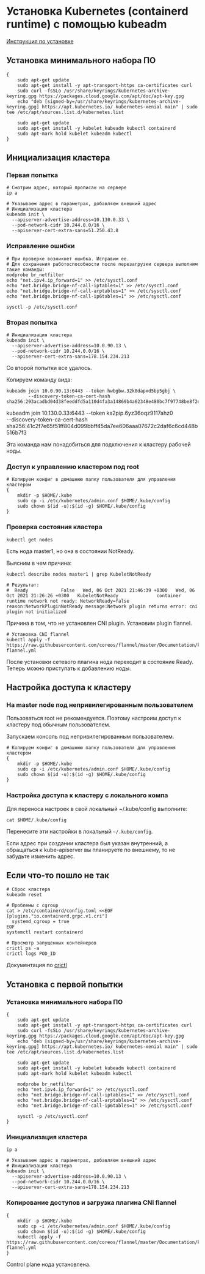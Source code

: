 # Установка Kubernetes (containerd runtime) с помощью kubeadm
[Инструкция по установке](https://kubernetes.io/docs/setup/production-environment/tools/kubeadm/create-cluster-kubeadm/)

## Установка минимального набора ПО
```shell script
{
    sudo apt-get update
    sudo apt-get install -y apt-transport-https ca-certificates curl
    sudo curl -fsSLo /usr/share/keyrings/kubernetes-archive-keyring.gpg https://packages.cloud.google.com/apt/doc/apt-key.gpg
    echo "deb [signed-by=/usr/share/keyrings/kubernetes-archive-keyring.gpg] https://apt.kubernetes.io/ kubernetes-xenial main" | sudo tee /etc/apt/sources.list.d/kubernetes.list
    
    sudo apt-get update
    sudo apt-get install -y kubelet kubeadm kubectl containerd
    sudo apt-mark hold kubelet kubeadm kubectl
}
```

## Инициализация кластера

### Первая попытка
```shell script
# Смотрим адрес, который прописан на сервере  
ip a

# Указываем адрес в параметрах, добавляем внешний адрес
# Инициализация кластера
kubeadm init \
  --apiserver-advertise-address=10.130.0.33 \
  --pod-network-cidr 10.244.0.0/16 \
  --apiserver-cert-extra-sans=51.250.43.8
```

### Исправление ошибки
```shell script
# При проверке возникнет ошибка. Исправим ее.
# Для сохранения работоспособности после перезагрузки сервера выполним такие команды:
modprobe br_netfilter 
echo "net.ipv4.ip_forward=1" >> /etc/sysctl.conf
echo "net.bridge.bridge-nf-call-iptables=1" >> /etc/sysctl.conf
echo "net.bridge.bridge-nf-call-arptables=1" >> /etc/sysctl.conf
echo "net.bridge.bridge-nf-call-ip6tables=1" >> /etc/sysctl.conf

sysctl -p /etc/sysctl.conf
```

### Вторая попытка
```shell script
# Инициализация кластера
kubeadm init \
  --apiserver-advertise-address=10.0.90.13 \
  --pod-network-cidr 10.244.0.0/16 \
  --apiserver-cert-extra-sans=178.154.234.213
```
Со второй попытки все удалось.

Копируем команду вида:
```shell script
kubeadm join 10.0.90.13:6443 --token hwbgbw.32k0dapxd5bp5gbj \
        --discovery-token-ca-cert-hash sha256:293acadbd04d38feeddfd5a110d4fa3a14869b4a62348e480bc7f97748be8f2e 
```
kubeadm join 10.130.0.33:6443 --token ks2pip.6yz36oqz9117ahz0 \
        --discovery-token-ca-cert-hash sha256:41c2f7e65f51ff804d099bbff45da7ee606aaa07672c2daf6c6cd448b516b7f3 



Эта команда нам понадобиться для подключения к кластеру рабочей ноды.

### Доступ к управлению кластером под root
```shell script
# Копируем конфиг в домашнюю папку пользователя для управления кластером 
{
    mkdir -p $HOME/.kube
    sudo cp -i /etc/kubernetes/admin.conf $HOME/.kube/config
    sudo chown $(id -u):$(id -g) $HOME/.kube/config
}
``` 

### Проверка состояния кластера 
```shell script
kubectl get nodes
``` 
Есть нода master1, но она в состоянии NotReady.

Выясним в чем причина:
```shell script
kubectl describe nodes master1 | grep KubeletNotReady

# Результат:
#  Ready            False   Wed, 06 Oct 2021 21:46:39 +0300   Wed, 06 Oct 2021 21:26:26 +0300   KubeletNotReady              container runtime network not ready: NetworkReady=false reason:NetworkPluginNotReady message:Network plugin returns error: cni plugin not initialized
```
Причина в том, что не установлен CNI plugin. Установим plugin flannel.
```shell script
# Установка CNI flannel
kubectl apply -f https://raw.githubusercontent.com/coreos/flannel/master/Documentation/kube-flannel.yml
```
После установки сетевого плагина нода переходит в состояние Ready.
Теперь можно приступать к добавлению ноды. 


## Настройка доступа к кластеру 
### На master node под непривилегированным пользователем
Пользоваться root не рекомендуется. Поэтому настроим доступ к кластеру под обычным пользователем. 

Запускаем консоль под непривилегированным пользователем.
```shell script
# Копируем конфиг в домашнюю папку пользователя для управления кластером 
{
    mkdir -p $HOME/.kube
    sudo cp -i /etc/kubernetes/admin.conf $HOME/.kube/config
    sudo chown $(id -u):$(id -g) $HOME/.kube/config
}
```

### Настройка доступа к кластеру c локального компа  
Для переноса настроек в свой локальный ~/.kube/config выполните:
```shell script
cat $HOME/.kube/config
```
Перенесите эти настройки в локальный `~/.kube/config`.

Если адрес при создании кластера был указан внутренний, а обращаться к kube-apiserver вы планируете по внешнему, то не забудьте изменить адрес.

## Если что-то пошло не так
```shell script
# Сброс кластера
kubeadm reset

# Проблемы с cgroup
cat > /etc/containerd/config.toml <<EOF
[plugins."io.containerd.grpc.v1.cri"]
  systemd_cgroup = true
EOF
systemctl restart containerd

# Просмотр запущенных контейнеров
crictl ps -a
crictl logs POD_ID
```

Документация по [crictl](https://kubernetes.io/docs/tasks/debug-application-cluster/crictl/)

## Установка с первой попытки
### Установка минимального набора ПО
```shell script
{
    sudo apt-get update
    sudo apt-get install -y apt-transport-https ca-certificates curl
    sudo curl -fsSLo /usr/share/keyrings/kubernetes-archive-keyring.gpg https://packages.cloud.google.com/apt/doc/apt-key.gpg
    echo "deb [signed-by=/usr/share/keyrings/kubernetes-archive-keyring.gpg] https://apt.kubernetes.io/ kubernetes-xenial main" | sudo tee /etc/apt/sources.list.d/kubernetes.list
    
    sudo apt-get update
    sudo apt-get install -y kubelet kubeadm kubectl containerd
    sudo apt-mark hold kubelet kubeadm kubectl

    modprobe br_netfilter 
    echo "net.ipv4.ip_forward=1" >> /etc/sysctl.conf
    echo "net.bridge.bridge-nf-call-iptables=1" >> /etc/sysctl.conf
    echo "net.bridge.bridge-nf-call-arptables=1" >> /etc/sysctl.conf
    echo "net.bridge.bridge-nf-call-ip6tables=1" >> /etc/sysctl.conf
    
    sysctl -p /etc/sysctl.conf
}
```
### Инициализация кластера
```shell script
ip a

# Указываем адрес в параметрах, добавляем внешний адрес
# Инициализация кластера
kubeadm init \
  --apiserver-advertise-address=10.0.90.13 \
  --pod-network-cidr 10.244.0.0/16 \
  --apiserver-cert-extra-sans=178.154.234.213
```
### Копирование доступов и загрузка плагина CNI flannel 
```shell script
{
    mkdir -p $HOME/.kube
    sudo cp -i /etc/kubernetes/admin.conf $HOME/.kube/config
    sudo chown $(id -u):$(id -g) $HOME/.kube/config
    kubectl apply -f https://raw.githubusercontent.com/coreos/flannel/master/Documentation/kube-flannel.yml
}
```

Control plane нода установлена.
